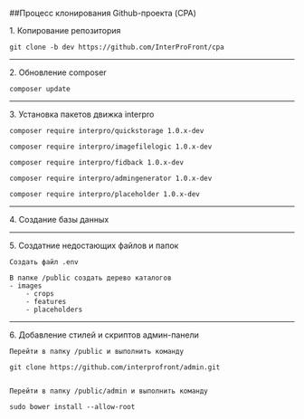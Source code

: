 ##Процесс клонирования Github-проекта (CPA)

1\. Копирование репозитория


    git clone -b dev https://github.com/InterProFront/cpa

---
2\. Обновление composer


    composer update

---
3\. Установка пакетов движка interpro


    composer require interpro/quickstorage 1.0.x-dev

    composer require interpro/imagefilelogic 1.0.x-dev

    composer require interpro/fidback 1.0.x-dev

    composer require interpro/admingenerator 1.0.x-dev

    composer require interpro/placeholder 1.0.x-dev

---
4\. Создание базы данных

---
5\. Создатние недостающих файлов и папок


    Создать файл .env

    В папке /public создать дерево каталогов
    - images  
        - crops  
        - features  
        - placeholders  

---
6\. Добавление стилей и скриптов админ-панели


    Перейти в папку /public и выполнить команду
    
    git clone https://github.com/interprofront/admin.git
    
    
    Перейти в папку /public/admin и выполнить команду 
    
    sudo bower install --allow-root



